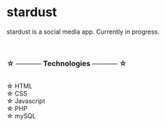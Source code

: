 # stardust 

stardust is a social media app. Currently in progress.

<br>

### ☆ ───── Technologies ───── ☆

<br>
☆ HTML <br>
☆ CSS <br>
☆ Javascript <br>
☆ PHP <br>
☆ mySQL <br>
<br>

<!--
### ☆ ───── Features ───── ☆
 <br>
☆ Create, edit, delete posts, captions <br>
☆ Create, edit profiles<br>
☆ Create, edit profiles<br>
☆ Create, edit profiles<br>
☆ Create, edit profiles<br>
☆ Password encryption<br>
 <br>
  
### ☆ ───── Screenshots ───── ☆

 <br>


 <div>
    <img style = "width: 20vh; margin: 5vh;" src = "resources/thumbnails/loginPage.png">
    <img style = "width: 20vh; margin: 5vh;" src = "resources/thumbnails/signupPage.png">
    <img style = "width: 20vh; margin: 5vh;" src = "resources/thumbnails/home.png">
    <img style = "width: 20vh; margin: 5vh;" src = "resources/thumbnails/addNewItem.png">
    <img style = "width: 20vh; margin: 5vh;" src = "resources/thumbnails/editItem.png">
</div>
 <br>
 
### ☆ ───── Future enhancements ───── ☆

 <br>
☆ Multiple Lists <br>  -->